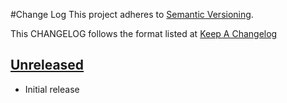 #Change Log
This project adheres to [Semantic Versioning](http://semver.org/).

This CHANGELOG follows the format listed at [Keep A Changelog](http://keepachangelog.com/)

## [Unreleased]

* Initial release

[Unreleased]: https://github.com/sensu-plugins/sensu-plugins-inspec/compare/1.0.0...HEAD
